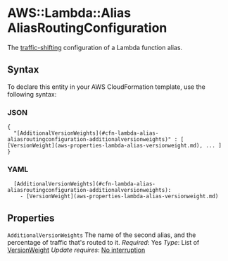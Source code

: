 # AWS::Lambda::Alias AliasRoutingConfiguration<a name="aws-properties-lambda-alias-aliasroutingconfiguration"></a>

The [traffic\-shifting](https://docs.aws.amazon.com/lambda/latest/dg/lambda-traffic-shifting-using-aliases.html) configuration of a Lambda function alias\.

## Syntax<a name="aws-properties-lambda-alias-aliasroutingconfiguration-syntax"></a>

To declare this entity in your AWS CloudFormation template, use the following syntax:

### JSON<a name="aws-properties-lambda-alias-aliasroutingconfiguration-syntax.json"></a>

```
{
  "[AdditionalVersionWeights](#cfn-lambda-alias-aliasroutingconfiguration-additionalversionweights)" : [ [VersionWeight](aws-properties-lambda-alias-versionweight.md), ... ]
}
```

### YAML<a name="aws-properties-lambda-alias-aliasroutingconfiguration-syntax.yaml"></a>

```
  [AdditionalVersionWeights](#cfn-lambda-alias-aliasroutingconfiguration-additionalversionweights):
    - [VersionWeight](aws-properties-lambda-alias-versionweight.md)
```

## Properties<a name="aws-properties-lambda-alias-aliasroutingconfiguration-properties"></a>

`AdditionalVersionWeights`  <a name="cfn-lambda-alias-aliasroutingconfiguration-additionalversionweights"></a>
The name of the second alias, and the percentage of traffic that's routed to it\.
*Required*: Yes
*Type*: List of [VersionWeight](aws-properties-lambda-alias-versionweight.md)
*Update requires*: [No interruption](https://docs.aws.amazon.com/AWSCloudFormation/latest/UserGuide/using-cfn-updating-stacks-update-behaviors.html#update-no-interrupt)
